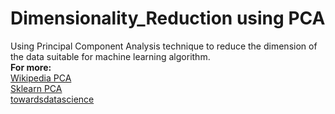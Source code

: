 # Dimensionality_Reduction using PCA
Using Principal Component Analysis technique to reduce the dimension of the data suitable for machine learning algorithm.<br/>
<b>For more:</b>
<br/> 
<a href="[https://scikit-learn.org/stable/modules/generated/sklearn.decomposition.PCA.htm](https://en.wikipedia.org/wiki/Principal_component_analysis)l">Wikipedia PCA</a>
<br/> 
<a href="https://scikit-learn.org/stable/modules/generated/sklearn.decomposition.PCA.html">Sklearn PCA</a>
<br/>
<a href="https://towardsdatascience.com/principal-component-analysis-pca-explained-visually-with-zero-math-1cbf392b9e7d">towardsdatascience</a>


